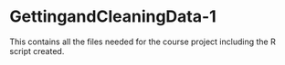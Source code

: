 # GettingandCleaningData-1
This contains all the files needed for the course project including the R script created. 
